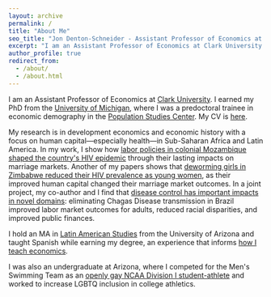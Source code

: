 ```yaml
---
layout: archive
permalink: /
title: "About Me"
seo_title: "Jon Denton-Schneider - Assistant Professor of Economics at Clark University"
excerpt: "I am an Assistant Professor of Economics at Clark University studying development and history with a focus on human capital."
author_profile: true
redirect_from: 
  - /about/
  - /about.html
---
```


<p>
I am an Assistant Professor of Economics at <a href="https://www.clarku.edu/departments/economics/">Clark University</a>. I earned my PhD from the <a href="https://lsa.umich.edu/econ">University of Michigan</a>, where I was a predoctoral trainee in economic demography in the <a href="https://www.psc.isr.umich.edu/">Population Studies Center</a>. My CV is <a href="https://jondentonschneider.com/files/denton-schneider_cv.pdf">here</a>.
</p>

<p>
My research is in development economics and economic history with a focus on human capital&mdash;especially health&mdash;in Sub-Saharan Africa and Latin America. In my work, I show how <a href="https://jondentonschneider.com/files/denton-schneider_institutions_hiv.pdf">labor policies in colonial Mozambique shaped the country's HIV epidemic</a> through their lasting impacts on marriage markets. Another of my papers shows that <a href="https://jondentonschneider.com/files/denton-schneider_deworming_hiv.pdf">deworming girls in Zimbabwe reduced their HIV prevalence as young women</a>, as their improved human capital changed their marriage market outcomes. In a joint project, my co-author and I find that <a href="https://jondentonschneider.com/research">disease control has important impacts in novel domains</a>: eliminating Chagas Disease transmission in Brazil improved labor market outcomes for adults, reduced racial disparities, and improved public finances.
</p>

<p>
I hold an MA in <a href="https://las.arizona.edu/">Latin American Studies</a> from the University of Arizona and taught Spanish while earning my degree, an experience that informs <a href="https://jondentonschneider.com/teaching">how I teach economics</a>.
</p>
    
<p>
I was also an undergraduate at Arizona, where I competed for the Men's Swimming Team as an <a href="https://jondentonschneider.com/personal">openly gay NCAA Division I student-athlete</a> and worked to increase LGBTQ inclusion in college athletics.
</p>

